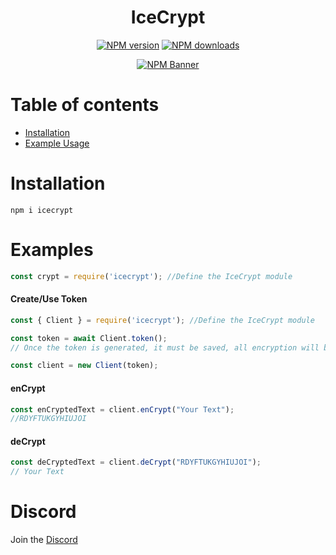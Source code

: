 <div align="center">
  <h1>IceCrypt</h1>
  <p>
    <a href="https://www.npmjs.com/package/icecrypt"><img src="https://img.shields.io/npm/v/icecrypt?maxAge=3600" alt="NPM version" /></a>
    <a href="https://www.npmjs.com/package/icecrypt"><img src="https://img.shields.io/npm/dt/icecrypt?maxAge=3600" alt="NPM downloads" /></a>
  </p>
  <p>
    <a href="https://www.npmjs.com/package/icecrypt"><img src="https://nodei.co/npm/icecrypt.png?downloads=true&stars=true" alt="NPM Banner"></a>
  </p>
</div>

# Table of contents

- [Installation](#installation)
- [Example Usage](#examples)

# Installation
```shContact
npm i icecrypt
```

# Examples
```js
const crypt = require('icecrypt'); //Define the IceCrypt module
```
#### Create/Use Token
```js
const { Client } = require('icecrypt'); //Define the IceCrypt module

const token = await Client.token();
// Once the token is generated, it must be saved, all encryption will be partially linked to this token.

const client = new Client(token);

```
#### enCrypt
```js
const enCryptedText = client.enCrypt("Your Text");
//RDYFTUKGYHIUJOI
```
#### deCrypt
```js
const deCryptedText = client.deCrypt("RDYFTUKGYHIUJOI");
// Your Text
```

# Discord
Join the [Discord](https://discord.gg/kH4X6MHu7T)
